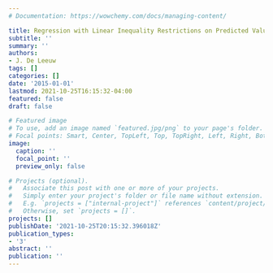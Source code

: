 ```yaml
---
# Documentation: https://wowchemy.com/docs/managing-content/

title: Regression with Linear Inequality Restrictions on Predicted Values
subtitle: ''
summary: ''
authors:
- J. De Leeuw
tags: []
categories: []
date: '2015-01-01'
lastmod: 2021-10-25T16:15:32-04:00
featured: false
draft: false

# Featured image
# To use, add an image named `featured.jpg/png` to your page's folder.
# Focal points: Smart, Center, TopLeft, Top, TopRight, Left, Right, BottomLeft, Bottom, BottomRight.
image:
  caption: ''
  focal_point: ''
  preview_only: false

# Projects (optional).
#   Associate this post with one or more of your projects.
#   Simply enter your project's folder or file name without extension.
#   E.g. `projects = ["internal-project"]` references `content/project/deep-learning/index.md`.
#   Otherwise, set `projects = []`.
projects: []
publishDate: '2021-10-25T20:15:32.396018Z'
publication_types:
- '3'
abstract: ''
publication: ''
---
```

